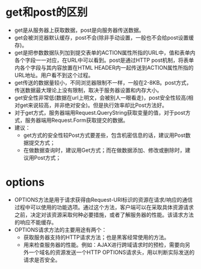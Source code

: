 # get和post的区别
* get是从服务器上获取数据，post是向服务器传送数据。
* get会被浏览器默认缓存，post不会(除非手动设置，一般也不会给post设置缓存)。
* get是把参数数据队列加到提交表单的ACTION属性所指的URL中，值和表单内各个字段一一对应，在URL中可以看到。post是通过HTTP post机制，将表单内各个字段与其内容放置在HTML HEADER内一起传送到ACTION属性所指的URL地址。用户看不到这个过程。
* get传送的数据量较小，不同浏览器限制不一样，一般在2-8KB。post方式，传送数据最大理论上没有限制，取决于服务器设置和内存大小。
* get安全性非常低(数据在url上明文，会被别人一眼看走)，post安全性较高(相对get来说较高，并非绝对安全)。但是执行效率却比Post方法好。
* 对于get方式，服务器端用Request.QueryString获取变量的值，对于post方式，服务器端用Request.Form获取提交的数据。
* 建议：
    - get方式的安全性较Post方式要差些，包含机密信息的话，建议用Post数据提交方式；
    - 在做数据查询时，建议用Get方式；而在做数据添加、修改或删除时，建议用Post方式；

# options
* OPTIONS方法是用于请求获得由Request-URI标识的资源在请求/响应的通信过程中可以使用的功能选项。通过这个方法，客户端可以在采取具体资源请求之前，决定对该资源采取何种必要措施，或者了解服务器的性能。该请求方法的响应不能缓存。
* OPTIONS请求方法的主要用途有两个：
    - 获取服务器支持的HTTP请求方法；也是黑客经常使用的方法。
    - 用来检查服务器的性能。例如：AJAX进行跨域请求时的预检，需要向另外一个域名的资源发送一个HTTP OPTIONS请求头，用以判断实际发送的请求是否安全。
